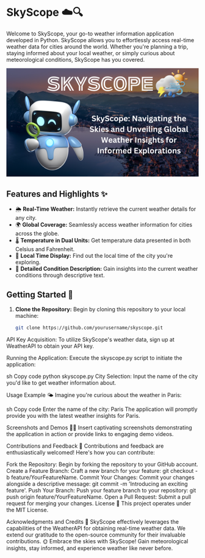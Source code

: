 # SkyScope ☁️🔍

Welcome to SkyScope, your go-to weather information application developed in Python. SkyScope allows you to effortlessly access real-time weather data for cities around the world. Whether you're planning a trip, staying informed about your local weather, or simply curious about meteorological conditions, SkyScope has you covered.

![Gameplay Demo](images/poster.png)


## Features and Highlights ✨

- 🌦️ **Real-Time Weather:** Instantly retrieve the current weather details for any city.
- 🌍 **Global Coverage:** Seamlessly access weather information for cities across the globe.
- 🌡️ **Temperature in Dual Units:** Get temperature data presented in both Celsius and Fahrenheit.
- 📅 **Local Time Display:** Find out the local time of the city you're exploring.
- 🌈 **Detailed Condition Description:** Gain insights into the current weather conditions through descriptive text.

## Getting Started 🚀

1. **Clone the Repository:** Begin by cloning this repository to your local machine:

   ```sh
   git clone https://github.com/yourusername/skyscope.git
API Key Acquisition: To utilize SkyScope's weather data, sign up at WeatherAPI to obtain your API key.

Running the Application: Execute the skyscope.py script to initiate the application:

sh
Copy code
python skyscope.py
City Selection: Input the name of the city you'd like to get weather information about.

Usage Example 🌤️
Imagine you're curious about the weather in Paris:

sh
Copy code
Enter the name of the city: Paris
The application will promptly provide you with the latest weather insights for Paris.

Screenshots and Demos 📸🎥
Insert captivating screenshots demonstrating the application in action or provide links to engaging demo videos.

Contributions and Feedback 🤝
Contributions and feedback are enthusiastically welcomed! Here's how you can contribute:

Fork the Repository: Begin by forking the repository to your GitHub account.
Create a Feature Branch: Craft a new branch for your feature: git checkout -b feature/YourFeatureName.
Commit Your Changes: Commit your changes alongside a descriptive message: git commit -m 'Introducing an exciting feature'.
Push Your Branch: Push your feature branch to your repository: git push origin feature/YourFeatureName.
Open a Pull Request: Submit a pull request for merging your changes.
License 📝
This project operates under the MIT License.

Acknowledgments and Credits 🙏
SkyScope effectively leverages the capabilities of the WeatherAPI for obtaining real-time weather data.
We extend our gratitude to the open-source community for their invaluable contributions.
🌞 Embrace the skies with SkyScope! Gain meteorological insights, stay informed, and experience weather like never before.
